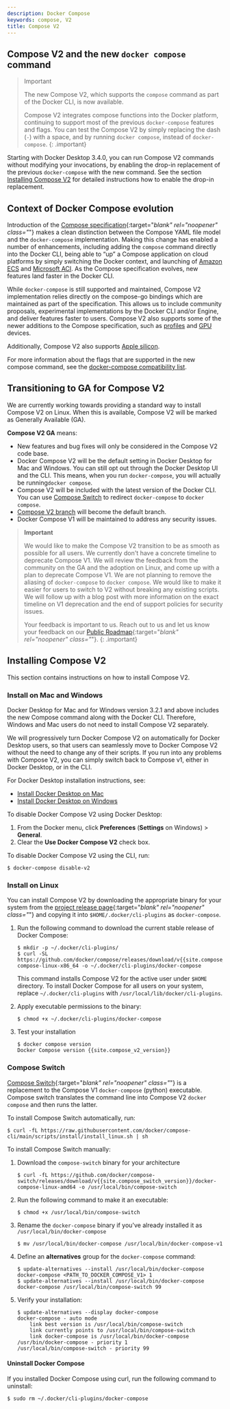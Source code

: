 ```yaml
---
description: Docker Compose
keywords: compose, V2
title: Compose V2
---
```


## Compose V2 and the new `docker compose` command

> Important
>
> The new Compose V2, which supports the `compose` command as part of the Docker CLI, is now available.
>
> Compose V2 integrates compose functions into the Docker platform, continuing to support most of the previous `docker-compose` features and flags. You can test the Compose V2 by simply replacing the dash (`-`) with a space, and by running `docker compose`, instead of `docker-compose`.
{: .important}

Starting with Docker Desktop 3.4.0, you can run Compose V2 commands without modifying your invocations, by enabling the drop-in replacement of the previous `docker-compose` with the new command.  See the section [Installing Compose V2](#installing-compose-v2) for detailed instructions how to enable the drop-in replacement.

## Context of Docker Compose evolution

Introduction of the [Compose specification](https://github.com/compose-spec/compose-spec){:target="_blank" rel="noopener" class="_"} makes a clean distinction between the Compose YAML file model and the `docker-compose` implementation. Making this change has enabled a number of enhancements, including adding the `compose` command directly into the Docker CLI,  being able to “up” a Compose application on cloud platforms by simply switching the Docker context, and launching of [Amazon ECS](/cloud/ecs-integration) and [Microsoft ACI](/cloud/aci-integration). As the Compose specification evolves, new features land faster in the Docker CLI.

While `docker-compose` is still supported and maintained, Compose V2 implementation relies directly on the compose-go bindings which are maintained as part of the specification. This allows us to include community proposals, experimental implementations by the Docker CLI and/or Engine, and deliver features faster to users. Compose V2 also  supports some of the newer additions to the Compose specification, such as [profiles](profiles.md) and [GPU](gpu-support.md) devices.

Additionally, Compose V2 also supports [Apple silicon](../desktop/mac/apple-silicon.md).

For more information about the flags that are supported in the new compose command, see the [docker-compose compatibility list](cli-command-compatibility.md).

## Transitioning to GA for Compose V2

We are currently working towards providing a standard way to install Compose V2 on Linux. When this is available, Compose V2 will be marked as Generally Available (GA).

**Compose V2 GA** means:

- New features and bug fixes will only be considered in the Compose V2 code base.
- Docker Compose V2 will be the default setting in Docker Desktop for Mac and Windows. You can still opt out through the Docker Desktop UI and the CLI. This means, when you run `docker-compose`, you will actually be running`docker compose`.
- Compose V2 will be included with the latest version of the Docker CLI. You can use [Compose Switch](#compose-switch) to redirect `docker-compose` to `docker compose`.
- [Compose V2 branch](https://github.com/docker/compose/tree/v2) will become the default branch.
- Docker Compose V1 will be maintained to address any security issues.

> **Important**
>
> We would like to make the Compose V2 transition to be as smooth as possible for all users. We currently don't have a concrete timeline to deprecate Compose V1. We will review the feedback from the community on the GA and the adoption on Linux, and come up with a plan to deprecate Compose V1. We are not planning to remove the aliasing of `docker-compose` to `docker compose`. We would like to make it easier for users to switch to V2 without breaking any existing scripts. We will follow up with a blog post with more information on the exact timeline on V1 deprecation and the end of support policies for security issues.
>
> Your feedback is important to us. Reach out to us and let us know your feedback on our [Public Roadmap](https://github.com/docker/roadmap/issues/257){:target="_blank" rel="noopener" class="_"}.
{: .important}

## Installing Compose V2

This section contains instructions on how to install Compose V2.

### Install on Mac and Windows

Docker Desktop for Mac and for Windows version 3.2.1 and above includes the new Compose command along with the Docker CLI. Therefore, Windows and Mac users do not need to install Compose V2 separately.

We will progressively turn Docker Compose V2 on automatically for Docker Desktop users, so that users can seamlessly move to Docker Compose V2 without the need to change any of their scripts. If you run into any problems with Compose V2, you can simply switch back to Compose v1, either in Docker Desktop, or in the CLI.

For Docker Desktop installation instructions, see:

- [Install Docker Desktop on Mac](../desktop/mac/install.md)
- [Install Docker Desktop on Windows](../desktop/windows/install.md)

To disable Docker Compose V2 using Docker Desktop:

1. From the Docker menu, click **Preferences** (**Settings** on Windows) > **General**.
2. Clear the **Use Docker Compose V2** check box.

To disable Docker Compose V2 using the CLI, run:

```console
$ docker-compose disable-v2
```

### Install on Linux

You can install Compose V2 by downloading the appropriate binary for your system
from the [project release page](https://github.com/docker/compose/releases){:target="_blank" rel="noopener" class="_"} and copying it into `$HOME/.docker/cli-plugins` as `docker-compose`.

1. Run the following command to download the current stable release of Docker Compose:

    ```console
    $ mkdir -p ~/.docker/cli-plugins/
    $ curl -SL https://github.com/docker/compose/releases/download/v{{site.compose_v2_version}}/docker-compose-linux-x86_64 -o ~/.docker/cli-plugins/docker-compose
    ```

    This command installs Compose V2 for the active user under `$HOME` directory. To install Docker Compose for all users on your system, replace `~/.docker/cli-plugins` with `/usr/local/lib/docker/cli-plugins`.

2. Apply executable permissions to the binary:

    ```console
    $ chmod +x ~/.docker/cli-plugins/docker-compose
    ```

3. Test your installation

    ```console
    $ docker compose version
    Docker Compose version {{site.compose_v2_version}}
    ```

### Compose Switch

[Compose Switch](https://github.com/docker/compose-switch/){:target="_blank" rel="noopener" class="_"} is a replacement to the Compose V1 `docker-compose` (python) executable. Compose switch translates the command line into Compose V2 `docker compose` and then runs the latter.

To install Compose Switch automatically, run:

```console
$ curl -fL https://raw.githubusercontent.com/docker/compose-cli/main/scripts/install/install_linux.sh | sh
```

To install Compose Switch manually:

1. Download the `compose-switch` binary for your architecture

    ```console
    $ curl -fL https://github.com/docker/compose-switch/releases/download/v{{site.compose_switch_version}}/docker-compose-linux-amd64 -o /usr/local/bin/compose-switch
    ```

2. Run the following command to make it an executable:

    ```console
    $ chmod +x /usr/local/bin/compose-switch
    ```

3. Rename the `docker-compose` binary if you've already installed it as `/usr/local/bin/docker-compose`

    ```console
    $ mv /usr/local/bin/docker-compose /usr/local/bin/docker-compose-v1
    ```

4. Define an **alternatives** group for the `docker-compose` command:

    ```console
    $ update-alternatives --install /usr/local/bin/docker-compose docker-compose <PATH_TO_DOCKER_COMPOSE_V1> 1
    $ update-alternatives --install /usr/local/bin/docker-compose docker-compose /usr/local/bin/compose-switch 99
    ```

5. Verify your installation:

    ```console
    $ update-alternatives --display docker-compose
    docker-compose - auto mode
        link best version is /usr/local/bin/compose-switch
        link currently points to /usr/local/bin/compose-switch
        link docker-compose is /usr/local/bin/docker-compose
    /usr/bin/docker-compose - priority 1
    /usr/local/bin/compose-switch - priority 99
    ```

#### Uninstall Docker Compose

If you installed Docker Compose using curl, run the following command to uninstall:

```console
$ sudo rm ~/.docker/cli-plugins/docker-compose
```

